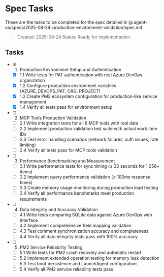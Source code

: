 # Spec Tasks

These are the tasks to be completed for the spec detailed in @.agent-os/specs/2025-08-24-production-environment-validation/spec.md

> Created: 2025-08-24
> Status: Ready for Implementation

## Tasks

- [x] 1. Production Environment Setup and Authentication
  - [x] 1.1 Write tests for PAT authentication with real Azure DevOps organization
  - [x] 1.2 Configure production environment variables (AZURE_DEVOPS_PAT, ORG, PROJECT)
  - [x] 1.3 Create PM2 ecosystem configuration for production-like service management
  - [x] 1.4 Verify all tests pass for environment setup

- [ ] 2. MCP Tools Production Validation
  - [ ] 2.1 Write integration tests for all 8 MCP tools with real data
  - [ ] 2.2 Implement production validation test suite with actual work item IDs
  - [ ] 2.3 Test error handling scenarios (network failures, auth issues, rate limiting)
  - [ ] 2.4 Verify all tests pass for MCP tools validation

- [ ] 3. Performance Benchmarking and Measurement
  - [ ] 3.1 Write performance tests for sync timing (≤ 30 seconds for 1,056+ items)
  - [ ] 3.2 Implement query performance validation (≤ 100ms response times)
  - [ ] 3.3 Create memory usage monitoring during production load testing
  - [ ] 3.4 Verify all performance benchmarks meet production requirements

- [ ] 4. Data Integrity and Accuracy Validation
  - [ ] 4.1 Write tests comparing SQLite data against Azure DevOps web interface
  - [ ] 4.2 Implement comprehensive field mapping validation
  - [ ] 4.3 Test comment synchronization accuracy and completeness
  - [ ] 4.4 Verify all data integrity tests pass with 100% accuracy

- [ ] 5. PM2 Service Reliability Testing
  - [ ] 5.1 Write tests for PM2 crash recovery and automatic restart
  - [ ] 5.2 Implement extended operation testing for memory leak detection
  - [ ] 5.3 Test boot persistence and LaunchAgent configuration
  - [ ] 5.4 Verify all PM2 service reliability tests pass